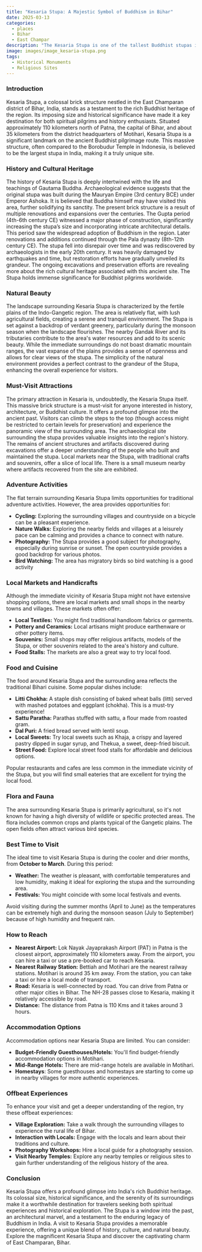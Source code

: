 ```yaml
---
title: "Kesaria Stupa: A Majestic Symbol of Buddhism in Bihar"
date: 2025-03-13
categories:
  - places
  - Bihar
  - East Champar
description: "The Kesaria Stupa is one of the tallest Buddhist stupas in India, located near East Champar in the West Champaran district of Bihar. It is believed to enshrine the relics of Lord Buddha and stands as a testament to the region's rich Buddhist heritage. The stupa dates back to the 3rd century BCE and is surrounded by lush greenery, offering a serene atmosphere for visitors."
image: images/image_kesaria-stupa.png
tags: 
  - Historical Monuments
  - Religious Sites
---
```



### **Introduction**

Kesaria Stupa, a colossal brick structure nestled in the East Champaran district of Bihar, India, stands as a testament to the rich Buddhist heritage of the region.  Its imposing size and historical significance have made it a key destination for both spiritual pilgrims and history enthusiasts. Situated approximately 110 kilometers north of Patna, the capital of Bihar, and about 35 kilometers from the district headquarters of Motihari, Kesaria Stupa is a significant landmark on the ancient Buddhist pilgrimage route. This massive structure, often compared to the Borobudur Temple in Indonesia, is believed to be the largest stupa in India, making it a truly unique site.

### **History and Cultural Heritage**

The history of Kesaria Stupa is deeply intertwined with the life and teachings of Gautama Buddha. Archaeological evidence suggests that the original stupa was built during the Mauryan Empire (3rd century BCE) under Emperor Ashoka. It is believed that Buddha himself may have visited this area, further solidifying its sanctity. The present brick structure is a result of multiple renovations and expansions over the centuries. The Gupta period (4th-6th century CE) witnessed a major phase of construction, significantly increasing the stupa’s size and incorporating intricate architectural details.  This period saw the widespread adoption of Buddhism in the region. Later renovations and additions continued through the Pala dynasty (8th-12th century CE).  The stupa fell into disrepair over time and was rediscovered by archaeologists in the early 20th century. It was heavily damaged by earthquakes and time, but restoration efforts have gradually unveiled its grandeur. The ongoing excavations and preservation efforts are revealing more about the rich cultural heritage associated with this ancient site.  The Stupa holds immense significance for Buddhist pilgrims worldwide.

### **Natural Beauty**

The landscape surrounding Kesaria Stupa is characterized by the fertile plains of the Indo-Gangetic region. The area is relatively flat, with lush agricultural fields, creating a serene and tranquil environment.  The Stupa is set against a backdrop of verdant greenery, particularly during the monsoon season when the landscape flourishes. The nearby Gandak River and its tributaries contribute to the area's water resources and add to its scenic beauty. While the immediate surroundings do not boast dramatic mountain ranges, the vast expanse of the plains provides a sense of openness and allows for clear views of the stupa. The simplicity of the natural environment provides a perfect contrast to the grandeur of the Stupa, enhancing the overall experience for visitors.  

### **Must-Visit Attractions**

The primary attraction in Kesaria is, undoubtedly, the Kesaria Stupa itself. This massive brick structure is a must-visit for anyone interested in history, architecture, or Buddhist culture. It offers a profound glimpse into the ancient past. Visitors can climb the steps to the top (though access might be restricted to certain levels for preservation) and experience the panoramic view of the surrounding area.  The archaeological site surrounding the stupa provides valuable insights into the region's history. The remains of ancient structures and artifacts discovered during excavations offer a deeper understanding of the people who built and maintained the stupa. Local markets near the Stupa, with traditional crafts and souvenirs, offer a slice of local life. There is a small museum nearby where artifacts recovered from the site are exhibited. 

### **Adventure Activities**

The flat terrain surrounding Kesaria Stupa limits opportunities for traditional adventure activities. However, the area provides opportunities for:

*   **Cycling:** Exploring the surrounding villages and countryside on a bicycle can be a pleasant experience.
*   **Nature Walks:**  Exploring the nearby fields and villages at a leisurely pace can be calming and provides a chance to connect with nature.
*   **Photography:** The Stupa provides a good subject for photography, especially during sunrise or sunset. The open countryside provides a good backdrop for various photos.
*   **Bird Watching:** The area has migratory birds so bird watching is a good activity

### **Local Markets and Handicrafts**

Although the immediate vicinity of Kesaria Stupa might not have extensive shopping options, there are local markets and small shops in the nearby towns and villages. These markets often offer:

*   **Local Textiles:**  You might find traditional handloom fabrics or garments.
*   **Pottery and Ceramics:**  Local artisans might produce earthenware or other pottery items.
*   **Souvenirs:**  Small shops may offer religious artifacts, models of the Stupa, or other souvenirs related to the area's history and culture.
*   **Food Stalls:** The markets are also a great way to try local food.

### **Food and Cuisine**

The food around Kesaria Stupa and the surrounding area reflects the traditional Bihari cuisine. Some popular dishes include:

*   **Litti Chokha:** A staple dish consisting of baked wheat balls (litti) served with mashed potatoes and eggplant (chokha). This is a must-try experience!
*   **Sattu Paratha:**  Parathas stuffed with sattu, a flour made from roasted gram.
*   **Dal Puri:**  A fried bread served with lentil soup.
*   **Local Sweets:**  Try local sweets such as Khaja, a crispy and layered pastry dipped in sugar syrup, and Thekua, a sweet, deep-fried biscuit.
*   **Street Food:**  Explore local street food stalls for affordable and delicious options.

Popular restaurants and cafes are less common in the immediate vicinity of the Stupa, but you will find small eateries that are excellent for trying the local food.

### **Flora and Fauna**

The area surrounding Kesaria Stupa is primarily agricultural, so it's not known for having a high diversity of wildlife or specific protected areas. The flora includes common crops and plants typical of the Gangetic plains. The open fields often attract various bird species.

### **Best Time to Visit**

The ideal time to visit Kesaria Stupa is during the cooler and drier months, from **October to March**. During this period:

*   **Weather:**  The weather is pleasant, with comfortable temperatures and low humidity, making it ideal for exploring the stupa and the surrounding area.
*   **Festivals:** You might coincide with some local festivals and events.

Avoid visiting during the summer months (April to June) as the temperatures can be extremely high and during the monsoon season (July to September) because of high humidity and frequent rain.

### **How to Reach**

*   **Nearest Airport:** Lok Nayak Jayaprakash Airport (PAT) in Patna is the closest airport, approximately 110 kilometers away. From the airport, you can hire a taxi or use a pre-booked car to reach Kesaria.
*   **Nearest Railway Station:**  Bettiah and Motihari are the nearest railway stations. Motihari is around 35 km away. From the station, you can take a taxi or hire a local mode of transport.
*   **Road:** Kesaria is well-connected by road.  You can drive from Patna or other major cities in Bihar. The NH-28 passes close to Kesaria, making it relatively accessible by road.
*  **Distance:** The distance from Patna is 110 Kms and it takes around 3 hours.

### **Accommodation Options**

Accommodation options near Kesaria Stupa are limited. You can consider:

*   **Budget-Friendly Guesthouses/Hotels:** You'll find budget-friendly accommodation options in Motihari.
*   **Mid-Range Hotels:** There are mid-range hotels are available in Motihari.
*   **Homestays**: Some guesthouses and homestays are starting to come up in nearby villages for more authentic experiences.



### **Offbeat Experiences**

To enhance your visit and get a deeper understanding of the region, try these offbeat experiences:

*   **Village Exploration:**  Take a walk through the surrounding villages to experience the rural life of Bihar.
*   **Interaction with Locals:** Engage with the locals and learn about their traditions and culture.
*   **Photography Workshops:** Hire a local guide for a photography session.
*   **Visit Nearby Temples:** Explore any nearby temples or religious sites to gain further understanding of the religious history of the area.

### **Conclusion**

Kesaria Stupa offers a profound glimpse into India's rich Buddhist heritage. Its colossal size, historical significance, and the serenity of its surroundings make it a worthwhile destination for travelers seeking both spiritual experiences and historical exploration. The Stupa is a window into the past, an architectural marvel, and a testament to the enduring legacy of Buddhism in India.  A visit to Kesaria Stupa provides a memorable experience, offering a unique blend of history, culture, and natural beauty.  Explore the magnificent Kesaria Stupa and discover the captivating charm of East Champaran, Bihar.


